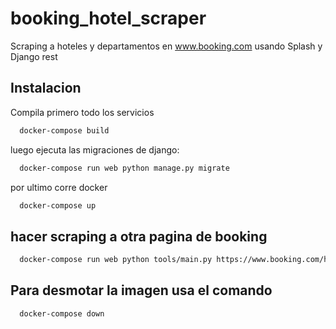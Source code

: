 # booking_hotel_scraper
Scraping a hoteles y departamentos en www.booking.com usando Splash y Django rest

## Instalacion

Compila primero todo los servicios

```bash
  docker-compose build
```

luego ejecuta las migraciones de django:


```bash
  docker-compose run web python manage.py migrate
```

por ultimo corre docker


```bash
  docker-compose up
```

## hacer scraping a otra pagina de booking

```bash
  docker-compose run web python tools/main.py https://www.booking.com/hotel/do/aladino-aparta.es.html
```

## Para desmotar la imagen usa el comando

```bash
  docker-compose down
```


